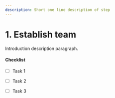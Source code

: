 ```yaml
---
description: Short one line description of step
---
```


# 1. Establish team

Introduction description paragraph.



#### Checklist

* [ ] Task 1
* [ ] Task 2
* [ ] Task 3



